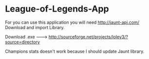 League-of-Legends-App
=====================
For you can use this application you will need http://jaunt-api.com/
Download and import Library. 


Download .exe ---> http://sourceforge.net/projects/loley3/?source=directory


Champions stats doesn't work because I should update Jaunt library.
